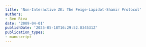 ```yaml
---
title: 'Non-Interactive ZK: The Feige-Lapidot-Shamir Protocol'
authors:
- Ben Riva
date: '2009-04-01'
publishDate: '2025-05-18T16:29:52.834531Z'
publication_types:
- manuscript
---
```


